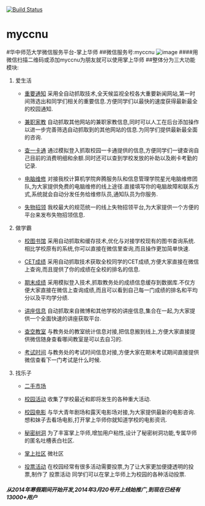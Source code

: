 [![Build Status](https://travis-ci.org/gwuhaolin/myccnu.svg?branch=master)](https://travis-ci.org/gwuhaolin/myccnu)

myccnu
======

#华中师范大学微信服务平台-掌上华师
##微信服务号:myccnu
![image](http://myccnutest.qiniudn.com/code.jpg)
####用微信扫描二维码或添加myccnu为朋友就可以使用掌上华师
##整体分为三大功能模块:
1. 爱生活
      - [重要通知](http://myccnu.ishuxun.cn/life/notice/index.jsp)
                采用全自动抓取技术,全天候监视全校各大重要新闻网站,第一时间筛选出和同学们相关的重要信息.方便同学们以最快的速度获得最新最全的校园通知.
      
      - [兼职家教](http://myccnu.ishuxun.cn/life/job/index.jsp)
                自动抓取其他网站的兼职家教信息,同时可以人工在后台添加操作以进一步完善筛选自动抓取到的其他网站的信息.为同学们提供最新最全面的咨询.

      - [查一卡通](http://myccnu.ishuxun.cn/life/YKT/index.jsp)
                通过模拟登入抓取校园一卡通提供的信息,方便同学们一键查询自己目前的消费明细和余额.同时还可以查到学校发放的补助以及刷卡考勤的记录.

      - [电脑维修](http://myccnu.ishuxun.cn/life/computer/index.jsp)
                对接我校计算机学院奔腾服务队和信息管理学院星光电脑维修团队,为大家提供免费的电脑维修的线上途径.直接填写你的电脑故障和联系方式,系统就会自动分发任务给维修队员,通知队员为你服务.
       
      - [失物招领](http://myccnu.ishuxun.cn/life/lose/index.jsp)
                我校最大的规范统一的线上失物招领平台,为大家提供一个方便的平台来发布失物招领信息.

2. 做学霸
      - [校图书馆](http://myccnu.ishuxun.cn/study/book/index.jsp)
                采用自动抓取和缓存技术,优化与对接学校现有的图书查询系统.相比学校原有的系统,你可以直接在微信里查询,而且操作更加简单快速.

      - [CET成绩](http://myccnu.ishuxun.cn/study/CET/index.jsp)
                采用自动抓取技术获取全校同学的CET成绩,方便大家直接在微信上查询,而且提供了你的成绩在全校的排名的信息.

      - [期末成绩](http://myccnu.ishuxun.cn/study/score/index.jsp)
                采用模拟登入技术,抓取教务处的成绩信息缓存到数据库.不仅方便大家直接在微信上查询成绩,而且可以看到自己每一门成绩的排名和平均分以及平均学分绩.
                
      - [讲座信息](http://myccnu.ishuxun.cn/study/lecture/index_Lecture.jsp)
                自动抓取来自微博和其他学校的讲座信息,集合在一起,为大家提供一个全面快速的讲座获取平台.

      - [查空教室](http://myccnu.ishuxun.cn/study/classroom/index.jsp)
                与教务处的教室统计信息对接,把信息搬到线上,方便大家直接提供微信随身查看哪间教室是可以去自习的.
                
      - [考试时间](http://myccnu.ishuxun.cn/study/classroom/index.jsp)
          与教务处的考试时间信息对接,方便大家在期末考试期间直接提供微信查看下一门考试是什么时候.
3. 找乐子
      - [二手市场](http://myccnu.ishuxun.cn/play/shop/index.htm)
      - [校园活动](http://myccnu.ishuxun.cn/study/lecture/index_School.jsp)
                收集了学校最近和即将发生的各种重大活动.

      - [校园电影](http://myccnu.ishuxun.cn/play/movie/index.jsp)
                与华大青年剧场和露天电影场对接,为大家提供最新的电影咨询.想和妹子去看场电影,打开掌上华师你就知道学校的电影资讯.

      - [秘密树洞](http://myccnu.ishuxun.cn/play/shudong/index.html)
                为了丰富掌上华师,增加用户粘性,设计了秘密树洞功能,专属华师的匿名吐槽表白社区.

      - [掌上社区](http://myccnu.ishuxun.cn/http://wx.wsq.qq.com/188514346)
                微社区
                
      - [投票活动](http://myccnu.ishuxun.cn/play/vote/index.html)
                在校园经常有很多活动需要投票,为了让大家更加便捷透明的投票,制作了 投票活动 同学们可以在掌上华师上为校园的各种活动投票.


##### 从2014年寒假期间开始开发,2014年3月20号开上线始推广,到现在已经有13000+用户
